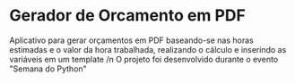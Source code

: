 # Gerador de Orcamento em PDF
 Aplicativo para gerar orçamentos em PDF baseando-se nas horas estimadas e o valor da hora trabalhada, realizando o cálculo e inserindo as variáveis em um template /n 
 O projeto foi desenvolvido durante o evento "Semana do Python"

